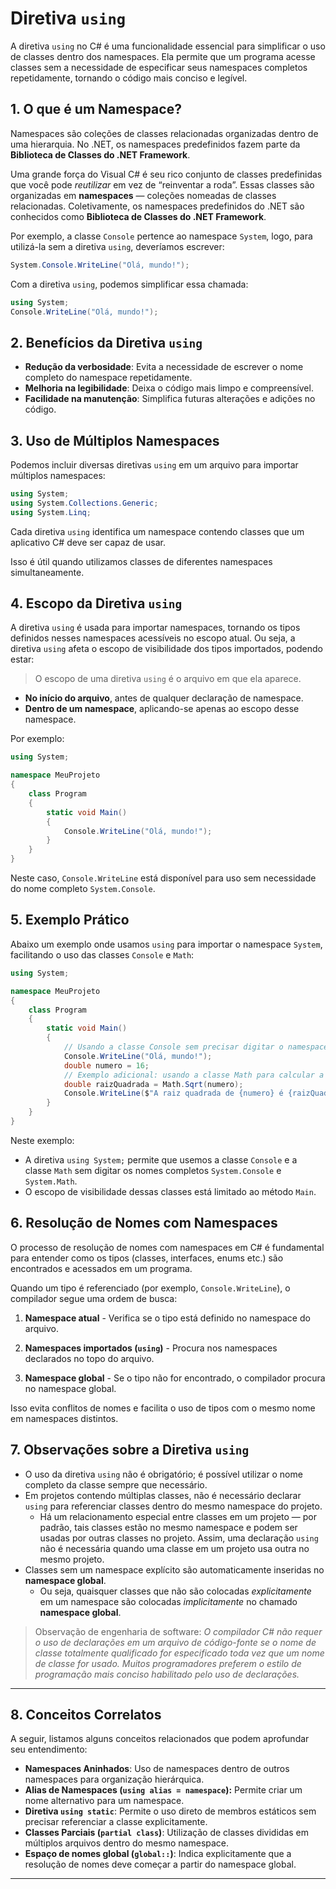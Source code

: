 # Diretiva `using`

A diretiva `using` no C# é uma funcionalidade essencial para simplificar o uso de classes dentro dos namespaces. Ela permite que um programa acesse classes sem a necessidade de especificar seus namespaces completos repetidamente, tornando o código mais conciso e legível.

## 1. O que é um Namespace?
Namespaces são coleções de classes relacionadas organizadas dentro de uma hierarquia. No .NET, os namespaces predefinidos fazem parte da **Biblioteca de Classes do .NET Framework**.

Uma grande força do Visual C# é seu rico conjunto de classes predefinidas que você pode _reutilizar_ em vez de “reinventar a roda”. Essas classes são organizadas em **namespaces** — coleções nomeadas de classes relacionadas. Coletivamente, os namespaces predefinidos do .NET são conhecidos como **Biblioteca de Classes do .NET Framework**. 

Por exemplo, a classe `Console` pertence ao namespace `System`, logo, para utilizá-la sem a diretiva `using`, deveríamos escrever:

```c#
System.Console.WriteLine("Olá, mundo!");
```

Com a diretiva `using`, podemos simplificar essa chamada:

```c#
using System;
Console.WriteLine("Olá, mundo!");
```

## 2. Benefícios da Diretiva `using`
- **Redução da verbosidade**: Evita a necessidade de escrever o nome completo do namespace repetidamente.
- **Melhoria na legibilidade**: Deixa o código mais limpo e compreensível.
- **Facilidade na manutenção**: Simplifica futuras alterações e adições no código.

## 3. Uso de Múltiplos Namespaces
Podemos incluir diversas diretivas `using` em um arquivo para importar múltiplos namespaces:

```c#
using System;
using System.Collections.Generic;
using System.Linq;
```

Cada diretiva `using` identifica um namespace contendo classes que um aplicativo C# deve ser capaz de usar.

Isso é útil quando utilizamos classes de diferentes namespaces simultaneamente.

## 4. Escopo da Diretiva `using`
A diretiva `using` é usada para importar namespaces, tornando os tipos definidos nesses namespaces acessíveis no escopo atual. Ou seja, a diretiva `using` afeta o escopo de visibilidade dos tipos importados, podendo estar:

> O escopo de uma diretiva `using` é o arquivo em que ela aparece.

- **No início do arquivo**, antes de qualquer declaração de namespace.
- **Dentro de um namespace**, aplicando-se apenas ao escopo desse namespace.

Por exemplo:

```c#
using System;

namespace MeuProjeto
{
    class Program
    {
        static void Main()
        {
            Console.WriteLine("Olá, mundo!");
        }
    }
}
```

Neste caso, `Console.WriteLine` está disponível para uso sem necessidade do nome completo `System.Console`.

## 5. Exemplo Prático
Abaixo um exemplo onde usamos `using` para importar o namespace `System`, facilitando o uso das classes `Console` e `Math`:

```csharp
using System;

namespace MeuProjeto
{
    class Program
    {
        static void Main()
        {
            // Usando a classe Console sem precisar digitar o namespace completo
            Console.WriteLine("Olá, mundo!");
            double numero = 16;
            // Exemplo adicional: usando a classe Math para calcular a raiz quadrada
            double raizQuadrada = Math.Sqrt(numero);
            Console.WriteLine($"A raiz quadrada de {numero} é {raizQuadrada}");
        }
    }
}
```

Neste exemplo:
- A diretiva `using System;` permite que usemos a classe `Console` e a classe `Math` sem digitar os nomes completos `System.Console` e `System.Math`.
- O escopo de visibilidade dessas classes está limitado ao método `Main`.

## 6. Resolução de Nomes com Namespaces

O processo de resolução de nomes com namespaces em C# é fundamental para entender como os tipos (classes, interfaces, enums etc.) são encontrados e acessados em um programa.

Quando um tipo é referenciado (por exemplo, `Console.WriteLine`), o compilador segue uma ordem de busca:

1. **Namespace atual** - Verifica se o tipo está definido no namespace do arquivo.

2. **Namespaces importados (`using`)** - Procura nos namespaces declarados no topo do arquivo.

3. **Namespace global** - Se o tipo não for encontrado, o compilador procura no namespace global.

Isso evita conflitos de nomes e facilita o uso de tipos com o mesmo nome em namespaces distintos.

## 7. Observações sobre a Diretiva `using`
- O uso da diretiva `using` não é obrigatório; é possível utilizar o nome completo da classe sempre que necessário.
- Em projetos contendo múltiplas classes, não é necessário declarar `using` para referenciar classes dentro do mesmo namespace do projeto.
   - Há um relacionamento especial entre classes em um projeto — por padrão, tais classes estão no mesmo namespace e podem ser usadas por outras classes no projeto. Assim, uma declaração `using` não é necessária quando uma classe em um projeto usa outra no mesmo projeto. 
- Classes sem um namespace explícito são automaticamente inseridas no **namespace global**.
   - Ou seja, quaisquer classes que não são colocadas _explicitamente_ em um namespace são colocadas _implicitamente_ no chamado **namespace global**.

> Observação de engenharia de software: _O compilador C# não requer o uso de declarações em um arquivo de código-fonte se o nome de classe totalmente qualificado for especificado toda vez que um nome de classe for usado. Muitos programadores preferem o estilo de programação mais conciso habilitado pelo uso de declarações._

---

## 8. Conceitos Correlatos
A seguir, listamos alguns conceitos relacionados que podem aprofundar seu entendimento:

- **Namespaces Aninhados**: Uso de namespaces dentro de outros namespaces para organização hierárquica.
- **Alias de Namespaces (`using alias = namespace`):** Permite criar um nome alternativo para um namespace.
- **Diretiva `using static`**: Permite o uso direto de membros estáticos sem precisar referenciar a classe explicitamente.
- **Classes Parciais (`partial class`)**: Utilização de classes divididas em múltiplos arquivos dentro do mesmo namespace.
- **Espaço de nomes global (`global::`)**: Indica explicitamente que a resolução de nomes deve começar a partir do namespace global.

---